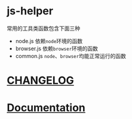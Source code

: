 # js-helper

常用的工具类函数包含下面三种

+ node.js 依赖`node`环境的函数
+ browser.js 依赖`browser`环境的函数
+ common.js `node`、`browser`均能正常运行的函数

# [CHANGELOG](/CHANGELOG.md)

# [Documentation](http://chenkai0520.github.io/js-utils)